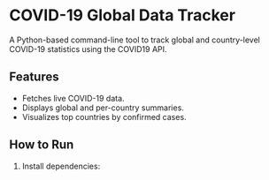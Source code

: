 # COVID-19 Global Data Tracker

A Python-based command-line tool to track global and country-level COVID-19 statistics using the COVID19 API.

## Features
- Fetches live COVID-19 data.
- Displays global and per-country summaries.
- Visualizes top countries by confirmed cases.

## How to Run
1. Install dependencies:

